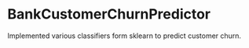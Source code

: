 # BankCustomerChurnPredictor
Implemented various classifiers form sklearn to predict customer churn.
